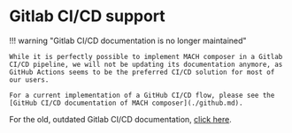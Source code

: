 # Gitlab CI/CD support

!!! warning "Gitlab CI/CD documentation is no longer maintained"

    While it is perfectly possible to implement MACH composer in a Gitlab CI/CD pipeline, we will not be updating its documentation anymore, as GitHub Actions seems to be the preferred CI/CD solution for most of our users.

    For a current implementation of a GitHub CI/CD flow, please see the [GitHub CI/CD documentation of MACH composer](./github.md).

For the old, outdated Gitlab CI/CD documentation, [click here](./gitlab_old.md).

